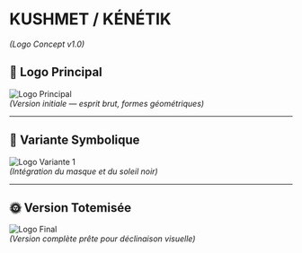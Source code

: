 # KUSHMET / KÉNÉTIK  
*(Logo Concept v1.0)*
## 🔰 Logo Principal

![Logo Principal](https://github.com/langageneo/kushmet-kenetik/blob/main/logo-kushmet.png?raw=true)  
*(Version initiale — esprit brut, formes géométriques)*

---

## 🧬 Variante Symbolique

![Logo Variante 1](https://github.com/langageneo/kushmet-kenetik/blob/main/logo-v2.png?raw=true)  
*(Intégration du masque et du soleil noir)*

---

## 🌞 Version Totemisée

![Logo Final](https://github.com/langageneo/kushmet-kenetik/blob/main/logo-final.png?raw=true)  
*(Version complète prête pour déclinaison visuelle)*
